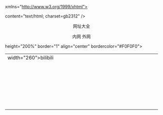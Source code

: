 <!DOCTYPE html PUBLIC "-//W3C//DTD XHTML 1.0 Transitional//EN" 

"http://www.w3.org/TR/xhtml1/DTD/xhtml1-transitional.dtd">
<html 

xmlns="http://www.w3.org/1999/xhtml">
<head>
<meta http-equiv="Content-Type" 

content="text/html; charset=gb2312" />

</head>

<body>
<div align="center">
  <p class="STYLE1">

网址大全 </p>
</div>
<p align="center" class="STYLE2">内网 外网</p>
<table width="4200" 

height="200%" border="1" align="center" bordercolor="#F0F0F0">
  <tr>
    <td 

width="260">bilibili</td>
    <td width="960">&nbsp;</td>
    <td width="725">&nbsp;</td>
    

<td width="355">&nbsp;</td>
    <td width="475">&nbsp;</td>
    <td width="268">&nbsp;</td>
   

 <td width="268">&nbsp;</td>
  </tr>
  <tr>
    <td>&nbsp;</td>
    <td>&nbsp;</td>
    

<td>&nbsp;</td>
    <td>&nbsp;</td>
    <td>&nbsp;</td>
    <td>&nbsp;</td>
    <td>&nbsp;</td>
 

 </tr>
  <tr>
    <td>&nbsp;</td>
    <td>&nbsp;</td>
    <td>&nbsp;</td>
    <td>&nbsp;</td>
    

<td>&nbsp;</td>
    <td>&nbsp;</td>
    <td>&nbsp;</td>
  </tr>
  <tr>
    <td>&nbsp;</td>
    

<td>&nbsp;</td>
    <td>&nbsp;</td>
    <td>&nbsp;</td>
    <td>&nbsp;</td>
    <td>&nbsp;</td>
 

   <td>&nbsp;</td>
  </tr>
  <tr>
    <td>&nbsp;</td>
    <td>&nbsp;</td>
    <td>&nbsp;</td>
    

<td>&nbsp;</td>
    <td>&nbsp;</td>
    <td>&nbsp;</td>
    <td>&nbsp;</td>
  </tr>
  <tr>
    

<td>&nbsp;</td>
    <td>&nbsp;</td>
    <td>&nbsp;</td>
    <td>&nbsp;</td>
    <td>&nbsp;</td>
 

   <td>&nbsp;</td>
    <td>&nbsp;</td>
  </tr>
  <tr>
    <td>&nbsp;</td>
    <td>&nbsp;</td>
    

<td>&nbsp;</td>
    <td>&nbsp;</td>
    <td>&nbsp;</td>
    <td>&nbsp;</td>
    <td>&nbsp;</td>
 

 </tr>
</table>
<p>&nbsp;</p>
<p>&nbsp;</p>
<p>&nbsp;</p>
</body>
</html>
				

			

